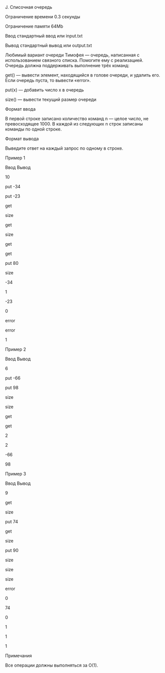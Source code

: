 J. Списочная очередь

Ограничение времени	0.3 секунды

Ограничение памяти	64Mb

Ввод	стандартный ввод или input.txt

Вывод	стандартный вывод или output.txt

Любимый вариант очереди Тимофея — очередь, написанная с использованием связного списка. Помогите ему с реализацией. Очередь должна поддерживать выполнение трёх команд:

get() — вывести элемент, находящийся в голове очереди, и удалить его. Если очередь пуста, то вывести «error».

put(x) — добавить число x в очередь

size() — вывести текущий размер очереди

Формат ввода

В первой строке записано количество команд n — целое число, не превосходящее 1000. В каждой из следующих n строк записаны команды по одной строке.


Формат вывода

Выведите ответ на каждый запрос по одному в строке.

Пример 1

Ввод	Вывод

10

put -34

put -23

get

size

get

size

get

get

put 80

size

-34

1

-23

0

error

error

1

Пример 2

Ввод	Вывод

6

put -66

put 98

size

size

get

get

2

2

-66

98

Пример 3

Ввод	Вывод

9

get

size

put 74

get

size

put 90

size

size

size

error

0

74

0

1

1

1

Примечания

Все операции должны выполняться за O(1).
